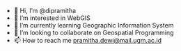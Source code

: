 - 👋 Hi, I’m @dipramitha
- 👀 I’m interested in WebGIS 
- 🌱 I’m currently learning Geographic Information System 
- 💞️ I’m looking to collaborate on Geospatial Programming 
- 📫 How to reach me pramitha.dewi@mail.ugm.ac.id

<!---
dipramitha/dipramitha is a ✨ special ✨ repository because its `README.md` (this file) appears on your GitHub profile.
You can click the Preview link to take a look at your changes.
--->
